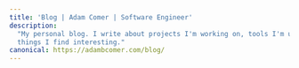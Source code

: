 ```yaml
---
title: 'Blog | Adam Comer | Software Engineer'
description:
  "My personal blog. I write about projects I'm working on, tools I'm using, and
  things I find interesting."
canonical: https://adambcomer.com/blog/
---
```

